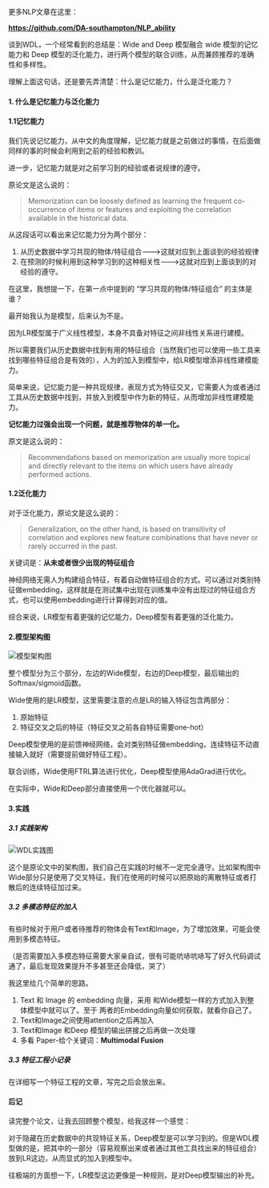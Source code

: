 更多NLP文章在这里：

**https://github.com/DA-southampton/NLP_ability**

谈到WDL，一个经常看到的总结是：Wide and Deep 模型融合 wide 模型的记忆能力和 Deep 模型的泛化能力，进行两个模型的联合训练，从而兼顾推荐的准确性和多样性。

理解上面这句话，还是要先弄清楚：什么是记忆能力，什么是泛化能力？

#### 1. 什么是记忆能力与泛化能力

#### 1.1记忆能力

我们先说记忆能力，从中文的角度理解，记忆能力就是之前做过的事情，在后面做同样的事的时候会利用到之前的经验和教训。

进一步，记忆能力就是对之前学习到的经验或者说规律的遵守。

原论文是这么说的：

> Memorization can be loosely defined as learning the frequent co-occurrence of items or features and exploiting the correlation available in the historical data.

从这段话可以看出来记忆能力分为两个部分：

1. 从历史数据中学习共现的物体/特征组合--->这就对应到上面谈到的经验规律
2. 在预测的时候利用到这种学习到的这种相关性--->这就对应到上面谈到的对经验的遵守。

在这里，我想提一下，在第一点中提到的 “学习共现的物体/特征组合” 的主体是谁？

最开始我认为是模型，后来认为不是。

因为LR模型属于广义线性模型，本身不具备对特征之间非线性关系进行建模。

所以需要我们从历史数据中找到有用的特征组合（当然我们也可以使用一些工具来找到哪些特征组合是有效的），人为的加入到模型中，给LR模型增添非线性建模能力。

简单来说，记忆能力是一种共现规律，表现方式为特征交叉，它需要人为或者通过工具从历史数据中找到，并放入到模型中作为新的特征，从而增加非线性建模能力。

**记忆能力过强会出现一个问题，就是推荐物体的单一化。**

原文是这么说的：

> Recommendations based on memorization are usually more topical and directly relevant to the items on which users have already performed actions.

#### 1.2泛化能力

对于泛化能力，原论文是这么说的：

> Generalization, on the other hand, is based on transitivity of correlation and explores new feature combinations that have never or rarely occurred in the past.

关键词是：**从未或者很少出现的特征组合**

神经网络无需人为构建组合特征，有着自动做特征组合的方式。可以通过对类别特征做embedding，这样就是在测试集中出现在训练集中没有出现过的特征组合方式，也可以使用embedding进行计算得到对应的值。

综合来说，LR模型有着更强的记忆能力，Deep模型有着更强的泛化能力。

#### 2.模型架构图

![模型架构图](./images/模型架构图.png)

整个模型分为三个部分，左边的Wide模型，右边的Deep模型，最后输出的Softmax/sigmoid函数。

Wide使用的是LR模型，这里需要注意的点是LR的输入特征包含两部分：

1. 原始特征
2. 特征交叉之后的特征（特征交叉之前各自特征需要one-hot）

Deep模型使用的是前馈神经网络，会对类别特征做embedding，连续特征不动直接输入就好（需要提前做好特征工程）。

联合训练，Wide使用FTRL算法进行优化，Deep模型使用AdaGrad进行优化。

在实际中，Wide和Deep部分直接使用一个优化器就可以。

#### 3.实践

##### 3.1 实践架构

![WDL实践图](./images/WDL实践图.png)



这个是原论文中的架构图，我们自己在实践的时候不一定完全遵守。比如架构图中Wide部分只是使用了交叉特征，我们在使用的时候可以把原始的离散特征或者打散后的连续特征加过来。

##### 3.2 多模态特征的加入

有些时候对于用户或者待推荐的物体会有Text和Image，为了增加效果，可能会使用到多模态特征。

（是否需要加入多模态特征需要大家亲自试，很有可能吭哧吭哧写了好久代码调试通了，最后发现效果提升不多甚至还会降低，哭了）

我这里给几个简单的思路。

1. Text 和 Image 的 embedding 向量，采用 和Wide模型一样的方式加入到整体模型中就可以了。至于 两者的Embedding向量如何获取，就看你自己了。
2. Text和Image之间使用attention之后再加入
3. Text和Image 和Deep 模型的输出拼接之后再做一次处理
4. 多看 Paper-给个关键词：**Multimodal Fusion**

##### 3.3 特征工程小记录

在详细写一个特征工程的文章，写完之后会放出来。

#### 后记

读完整个论文，让我去回顾整个模型，给我这样一个感觉：

对于隐藏在历史数据中的共现特征关系，Deep模型是可以学习到的。但是WDL模型做的是，把其中的一部分（容易观察出来或者通过其他工具找出来的特征组合）放到LR这边，从而显式的加入到模型中。

往极端的方面想一下，LR模型这边更像是一种规则，是对Deep模型输出的补充。

